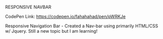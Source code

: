 RESPONSIVE NAVBAR

CodePen Link: https://codepen.io/fahahahad/pen/pWRKJe

Responsive Navigation Bar - Created a Nav-bar using primarily HTML/CSS w/ Jquery. Still a new topic but I am learning!
